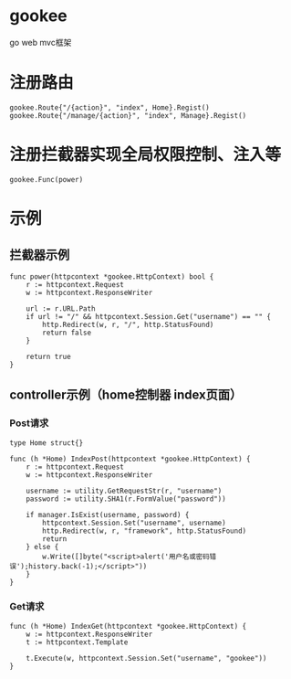 gookee
======

go web mvc框架


# 注册路由
	gookee.Route{"/{action}", "index", Home}.Regist()
	gookee.Route{"/manage/{action}", "index", Manage}.Regist()

# 注册拦截器实现全局权限控制、注入等
	gookee.Func(power)

# 示例

## 拦截器示例

	func power(httpcontext *gookee.HttpContext) bool {
		r := httpcontext.Request
		w := httpcontext.ResponseWriter

		url := r.URL.Path
		if url != "/" && httpcontext.Session.Get("username") == "" {
			http.Redirect(w, r, "/", http.StatusFound)
			return false
		}

		return true
	}


## controller示例（home控制器 index页面）

### Post请求

	type Home struct{}

	func (h *Home) IndexPost(httpcontext *gookee.HttpContext) {
		r := httpcontext.Request
		w := httpcontext.ResponseWriter

		username := utility.GetRequestStr(r, "username")
		password := utility.SHA1(r.FormValue("password"))

		if manager.IsExist(username, password) {
			httpcontext.Session.Set("username", username)
			http.Redirect(w, r, "framework", http.StatusFound)
			return
		} else {
			w.Write([]byte("<script>alert('用户名或密码错误');history.back(-1);</script>"))
		}
	}

### Get请求

	func (h *Home) IndexGet(httpcontext *gookee.HttpContext) {
		w := httpcontext.ResponseWriter
		t := httpcontext.Template

		t.Execute(w, httpcontext.Session.Set("username", "gookee"))
	}
